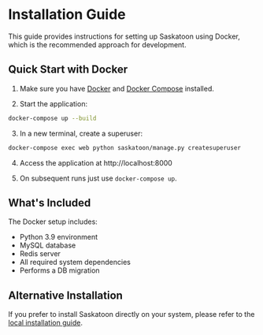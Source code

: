# Installation Guide

This guide provides instructions for setting up Saskatoon using Docker, which is the recommended approach for development.

## Quick Start with Docker

1. Make sure you have [Docker](https://docs.docker.com/get-docker/) and [Docker Compose](https://docs.docker.com/compose/install/) installed.

2. Start the application:

```bash
docker-compose up --build
```

3. In a new terminal, create a superuser:

```bash
docker-compose exec web python saskatoon/manage.py createsuperuser
```

4. Access the application at http://localhost:8000

5. On subsequent runs just use `docker-compose up`.

## What's Included

The Docker setup includes:

- Python 3.9 environment
- MySQL database
- Redis server
- All required system dependencies
- Performs a DB migration

## Alternative Installation

If you prefer to install Saskatoon directly on your system, please refer to the [local installation guide](doc/local-install.md).
